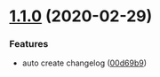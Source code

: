 # [1.1.0](https://github.com/cosmotw/function-benchmarker/compare/v1.0.2...v1.1.0) (2020-02-29)


### Features

* auto create changelog ([00d69b9](https://github.com/cosmotw/function-benchmarker/commit/00d69b9607b4ace8d4094b3e9439e143e85fbd8d))
